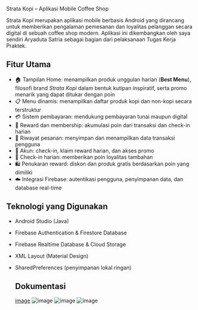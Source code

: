  Strata Kopi – Aplikasi Mobile Coffee Shop

Strata Kopi merupakan aplikasi mobile berbasis Android yang dirancang untuk memberikan pengalaman pemesanan dan loyalitas pelanggan secara digital di sebuah coffee shop modern. Aplikasi ini dikembangkan oleh  saya sendiri Aryaduta Satria sebagai bagian dari pelaksanaan Tugas Kerja Praktek.

## Fitur Utama

- 🏠 Tampilan Home: menampilkan produk unggulan harian (**Best Menu**), filosofi brand *Strata Kopi* dalam bentuk kutipan inspiratif, serta promo menarik yang dapat ditukar dengan poin  
- 📋 Menu dinamis: menampilkan daftar produk kopi dan non-kopi secara terstruktur
- 💳 Sistem pembayaran: mendukung pembayaran tunai maupun digital
- 🎁 Reward dan membership: akumulasi poin dari transaksi dan check-in harian
- 🧾 Riwayat pesanan: menyimpan dan menampilkan data transaksi pengguna
- 👤 Akun: check-in, klaim reward harian, dan akses promo
- 🔔 Check-in harian: memberikan poin loyalitas tambahan
- 🛍️ Penukaran reward: diskon dan produk gratis berdasarkan poin yang dimiliki
- ☁️ Integrasi Firebase: autentikasi pengguna, penyimpanan data, dan database real-time

## Teknologi yang Digunakan


- Android Studio (Java)
- Firebase Authentication & Firestore Database
- Firebase Realtime Database & Cloud Storage
- XML Layout (Material Design)
- SharedPreferences (penyimpanan lokal ringan)

  ## Dokumentasi

  [image](https://github.com/user-attachments/assets/c96dfa19-cdeb-4150-ab2f-5ce8bb0347bf)
  ![image](https://github.com/user-attachments/assets/84940ddb-8997-4831-8bf9-d4c1d920fa3b)
  ![image](https://github.com/user-attachments/assets/837156a8-4072-473d-a243-ccaf36fc49cb)
  ![image](https://github.com/user-attachments/assets/dd338b10-f0ee-4c48-88ce-0367ad41aaa7)


